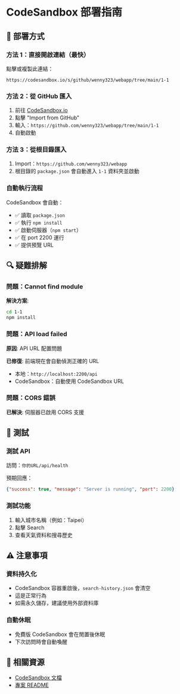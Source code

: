 # CodeSandbox 部署指南

## 🚀 部署方式

### 方法 1：直接開啟連結（最快）
點擊或複製此連結：
```
https://codesandbox.io/s/github/wenny323/webapp/tree/main/1-1
```

### 方法 2：從 GitHub 匯入
1. 前往 [CodeSandbox.io](https://codesandbox.io)
2. 點擊 "Import from GitHub"
3. 輸入：`https://github.com/wenny323/webapp/tree/main/1-1`
4. 自動啟動

### 方法 3：從根目錄匯入
1. Import：`https://github.com/wenny323/webapp`
2. 根目錄的 `package.json` 會自動進入 `1-1` 資料夾並啟動

### 自動執行流程
CodeSandbox 會自動：
- ✅ 讀取 `package.json`
- ✅ 執行 `npm install`
- ✅ 啟動伺服器（`npm start`）
- ✅ 在 port 2200 運行
- ✅ 提供預覽 URL

## 🔍 疑難排解

### 問題：Cannot find module
**解決方案**:
```bash
cd 1-1
npm install
```

### 問題：API load failed
**原因**: API URL 配置問題

**已修復**: 前端現在會自動偵測正確的 URL
- 本地：`http://localhost:2200/api`
- CodeSandbox：自動使用 CodeSandbox URL

### 問題：CORS 錯誤
**已解決**: 伺服器已啟用 CORS 支援

## 🧪 測試

### 測試 API
訪問：`你的URL/api/health`

預期回應：
```json
{"success": true, "message": "Server is running", "port": 2200}
```

### 測試功能
1. 輸入城市名稱（例如：Taipei）
2. 點擊 Search
3. 查看天氣資料和搜尋歷史

## ⚠️ 注意事項

### 資料持久化
- CodeSandbox 容器重啟後，`search-history.json` 會清空
- 這是正常行為
- 如需永久儲存，建議使用外部資料庫

### 自動休眠
- 免費版 CodeSandbox 會在閒置後休眠
- 下次訪問時會自動喚醒

## 📝 相關資源

- [CodeSandbox 文檔](https://codesandbox.io/docs)
- [專案 README](./README.md)
